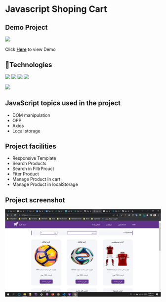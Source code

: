   <h1>Javascript Shoping Cart</h1>
 
  
## Demo Project 
<img src="https://img.shields.io/badge/Netlify-00C7B7?style=for-the-badge&logo=netlify&logoColor=white"> <p>Click <a href="https://shoping-cart-js.netlify.app/"><Strong>Here</strong></a> to view Demo</p>

 
## :wrench:Technologies 
<img src="https://img.shields.io/badge/HTML5-E34F26?style=for-the-badge&logo=html5&logoColor=white"> <img src="https://img.shields.io/badge/CSS3-1572B6?style=for-the-badge&logo=css3&logoColor=white"> <img src="https://img.shields.io/badge/Sass-CC6699?style=for-the-badge&logo=sass&logoColor=white"> <img src="https://img.shields.io/badge/JavaScript-F7DF1E?style=for-the-badge&logo=javascript&logoColor=black">

<img src="https://github-readme-stats.vercel.app/api/top-langs/?username=Dariush-Bakhtvar&theme=blue-green">

## JavaScript topics used in the project
  <ul>
  <li>DOM manipulation</li>
  <li>OPP</li>
  <li>Axios</li>
  <li>Local storage</li>
  </ul>
  
 ## Project facilities
 <ul>
  <li>Responsive Template</li>
  <li>Search Products</li>
  <li>Search in FiltrProuct</li>
  <li>Fiter Product</li>
  <li>Manage Product in cart</li>
  <li>Manage Product in localStorage</li>
  </ul>
  
## Project screenshot

<img src="https://github.com/Dariush-Bakhtvar/Shoping-cart-js/blob/master/screenshot/Screenshot%20(626).png">
